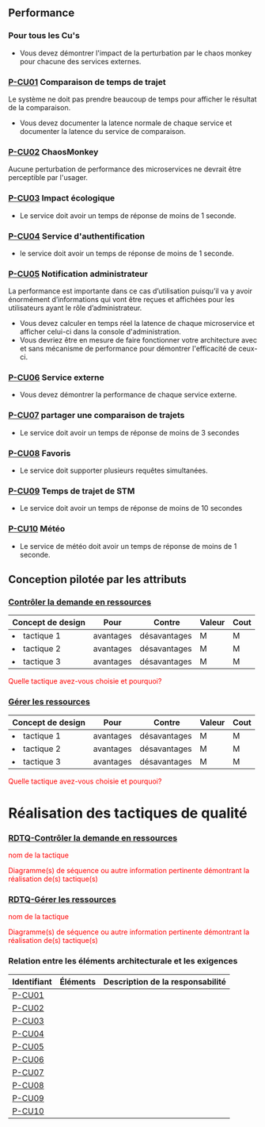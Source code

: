 ## Performance

### Pour tous les Cu's
- Vous devez démontrer l'impact de la perturbation par le chaos monkey pour chacune des services externes.


### [P-CU01](#cu01) Comparaison de temps de trajet
Le système ne doit pas prendre beaucoup de temps pour afficher le résultat de la comparaison.
- Vous devez documenter la latence normale de chaque service et documenter la latence du service de comparaison.

### [P-CU02](#cu02) ChaosMonkey
Aucune perturbation de performance des microservices ne devrait être perceptible par l'usager.

### [P-CU03](#cu03) Impact écologique 
- Le service doit avoir un temps de réponse de moins de 1 seconde.

### [P-CU04](#cu04) Service d'authentification
- le service doit avoir un temps de réponse de moins de 1 seconde.

### [P-CU05](#cu05) Notification administrateur
La performance est importante dans ce cas d’utilisation puisqu’il va y avoir énormément d’informations qui vont être reçues et affichées pour les utilisateurs ayant le rôle d’administrateur.
- Vous devez calculer en temps réel la latence de chaque microservice et afficher celui-ci dans la console d'administration.
- Vous devriez être en mesure de faire fonctionner votre architecture avec et sans mécanisme de performance pour démontrer l'efficacité de ceux-ci.

### [P-CU06](#cu06) Service externe
- Vous devez démontrer la performance de chaque service externe.

### [P-CU07](#cu07) partager une comparaison de trajets
- Le service doit avoir un temps de réponse de moins de 3 secondes
### [P-CU08](#cu08) Favoris
- Le service doit supporter plusieurs requêtes simultanées.

### [P-CU09](#cu09) Temps de trajet de STM
- Le service doit avoir un temps de réponse de moins de 10 secondes
  
### [P-CU10](#cu10) Météo
- Le service de météo doit avoir un temps de réponse de moins de 1 seconde.

## Conception pilotée par les attributs
  
### [Contrôler la demande en ressources](#rdtq-contrôler-la-demande-en-ressources)
<div class="concept performance">

|Concept de design| Pour | Contre| Valeur | Cout|
|-----------------|------|-------|--------|-----|
| <li>tactique 1</li>|avantages| désavantages|M|M|
| <li>tactique 2</li>|avantages| désavantages|M|M|
| <li>tactique 3</li>|avantages| désavantages|M|M|
</div>
<span style="color:red">Quelle tactique avez-vous choisie et pourquoi?</span>

### [Gérer les ressources](#rdtq-gérer-les-ressources)
<div class="concept performance">

|Concept de design| Pour | Contre| Valeur | Cout|
|-----------------|------|-------|--------|-----|
| <li>tactique 1</li>|avantages| désavantages|M|M|
| <li>tactique 2</li>|avantages| désavantages|M|M|
| <li>tactique 3</li>|avantages| désavantages|M|M|
</div>
<span style="color:red">Quelle tactique avez-vous choisie et pourquoi?</span>

# Réalisation des tactiques de qualité

### [RDTQ-Contrôler la demande en ressources](#contrôler-la-demande-en-ressources)
  <span style="color:red">nom de la tactique</span>
  
  <span style="color:red">Diagramme(s) de séquence ou autre information pertinente démontrant la réalisation de(s) tactique(s)</span>

### [RDTQ-Gérer les ressources](#gérer-les-ressources)
  <span style="color:red">nom de la tactique</span>

  <span style="color:red">Diagramme(s) de séquence ou autre information pertinente démontrant la réalisation de(s) tactique(s)</span>





### Relation entre les éléments architecturale et les exigences

|Identifiant|Éléments|Description de la responsabilité|
|-----------|--------|-------------------------------|
  |[P-CU01](#p-cu01) | |
  |[P-CU02](#p-cu02) | |
  |[P-CU03](#p-cu03) | |
  |[P-CU04](#p-cu04) | |
  |[P-CU05](#p-cu05) | |
  |[P-CU06](#p-cu06) | |
  |[P-CU07](#p-cu07) | |
  |[P-CU08](#p-cu08) | |
  |[P-CU09](#p-cu09) | |
  |[P-CU10](#p-cu10) | |
